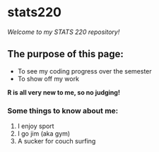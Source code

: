 # stats220

*Welcome to my STATS 220 repository!*

## The purpose of this page:
* To see my coding progress over the semester
* To show off my work

**R is all very new to me, so no judging!**

### Some things to know about me:
1. I enjoy sport
2. I go jim (aka gym)
3. A sucker for couch surfing

